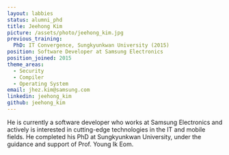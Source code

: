 ```yaml
---
layout: labbies
status: alumni_phd
title: Jeehong Kim
picture: /assets/photo/jeehong_kim.jpg
previous_training:
  PhD: IT Convergence, Sungkyunkwan University (2015)
position: Software Developer at Samsung Electronics
position_joined: 2015
theme_areas:
  - Security
  - Compiler
  - Operating System
email: jhez.kim@samsung.com
linkedin: jeehong_kim
github: jeehong_kim
---
```


He is currently a software developer who works at Samsung Electronics
and actively is interested in cutting-edge technologies in the IT and mobile fields. He completed his PhD at Sungkyunkwan University, under the guidance and support of Prof. Young Ik Eom.

 
